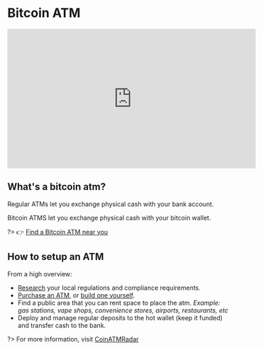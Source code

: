 # Bitcoin ATM

<iframe width="560" height="315" src="https://www.youtube.com/embed/sn3qK-Uf9Tk?start=182" frameborder="0" allow="autoplay; encrypted-media" allowfullscreen></iframe>

## What's a bitcoin atm?

Regular ATMs let you exchange physical cash with your bank account.

Bitcoin ATMS let you exchange physical cash with your bitcoin wallet.

?> 👉 [Find a Bitcoin ATM near you](https://coinatmradar.com/)

## How to setup an ATM

From a high overview:

* [Research](https://99bitcoins.com/beginners-guide-operating-bitcoin-atm/) your local regulations and compliance requirements.
* [Purchase an ATM](https://lamassu.is/), or [build one yourself](https://catm.io/).
* Find a public area that you can rent space to place the atm. *Example: gas stations, vape shops, convenience stores, airports, restaurants, etc*
* Deploy and manage regular deposits to the hot wallet (keep it funded) and transfer cash to the bank.

?> For more information, visit [CoinATMRadar](https://coinatmradar.com/blog/how-to-start-a-bitcoin-atm-business/) 